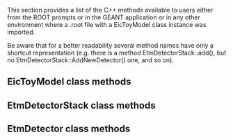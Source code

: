 
This section provides a list of the C++ methods available to users either from the 
ROOT prompts or in the GEANT application or in any other environment where a .root 
file with a EicToyModel class instance was imported.

Be aware that for a better readability several method names have only a shortcut 
representation (e.g. there is a method EtmDetectorStack::add(), but no 
EtmDetectorStack::AddNewDetector() one, and so on).

EicToyModel class methods
-------------------------


EtmDetectorStack class methods
------------------------------


EtmDetector class methods
-------------------------